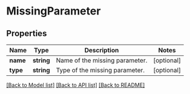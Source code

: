 # MissingParameter

## Properties
Name | Type | Description | Notes
------------ | ------------- | ------------- | -------------
**name** | **string** | Name of the missing parameter. | [optional] 
**type** | **string** | Type of the missing parameter. | [optional] 

[[Back to Model list]](../README.md#documentation-for-models) [[Back to API list]](../README.md#documentation-for-api-endpoints) [[Back to README]](../README.md)


